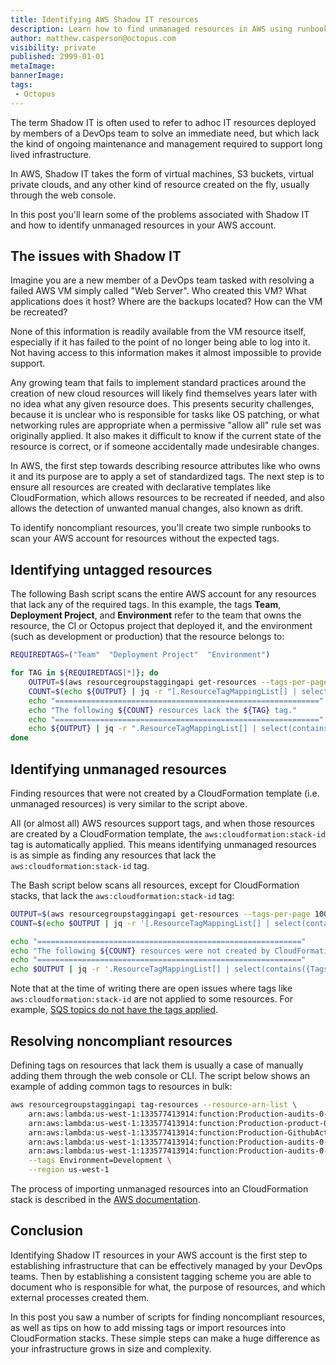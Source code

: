 ```yaml
---
title: Identifying AWS Shadow IT resources
description: Learn how to find unmanaged resources in AWS using runbooks
author: matthew.casperson@octopus.com
visibility: private
published: 2999-01-01
metaImage: 
bannerImage: 
tags:
 - Octopus
---
```


The term Shadow IT is often used to refer to adhoc IT resources deployed by members of a DevOps team to solve an immediate need, but which lack the kind of ongoing maintenance and management required to support long lived infrastructure.

In AWS, Shadow IT takes the form of virtual machines, S3 buckets, virtual private clouds, and any other kind of resource created on the fly, usually through the web console. 

In this post you'll learn some of the problems associated with Shadow IT and how to identify unmanaged resources in your AWS account.

## The issues with Shadow IT

Imagine you are a new member of a DevOps team tasked with resolving a failed AWS VM simply called "Web Server". Who created this VM? What applications does it host? Where are the backups located? How can the VM be recreated? 

None of this information is readily available from the VM resource itself, especially if it has failed to the point of no longer being able to log into it. Not having access to this information makes it almost impossible to provide support.

Any growing team that fails to implement standard practices around the creation of new cloud resources will likely find themselves years later with no idea what any given resource does. This presents security challenges, because it is unclear who is responsible for tasks like OS patching, or what networking rules are appropriate when a permissive "allow all" rule set was originally applied. It also makes it difficult to know if the current state of the resource is correct, or if someone accidentally made undesirable changes.

In AWS, the first step towards describing resource attributes like who owns it and its purpose are to apply a set of standardized tags. The next step is to ensure all resources are created with declarative templates like CloudFormation, which allows resources to be recreated if needed, and also allows the detection of unwanted manual changes, also known as drift.

To identify noncompliant resources, you'll create two simple runbooks to scan your AWS account for resources without the expected tags.

## Identifying untagged resources

The following Bash script scans the entire AWS account for any resources that lack any of the required tags. In this example, the tags **Team**, **Deployment Project**, and **Environment** refer to the team that owns the resource, the CI or Octopus project that deployed it, and the environment (such as development or production) that the resource belongs to:

```bash
REQUIREDTAGS=("Team"  "Deployment Project"  "Environment")

for TAG in ${REQUIREDTAGS[*]}; do
	OUTPUT=$(aws resourcegroupstaggingapi get-resources --tags-per-page 100)
    COUNT=$(echo ${OUTPUT} | jq -r "[.ResourceTagMappingList[] | select(contains({Tags: [{Key: \"${TAG}\"} ]}) | not)] | length")
    echo "==========================================================="
    echo "The following ${COUNT} resources lack the ${TAG} tag."
    echo "==========================================================="
	echo ${OUTPUT} | jq -r ".ResourceTagMappingList[] | select(contains({Tags: [{Key: \"${TAG}\"} ]}) | not) | .ResourceARN"
done
```

## Identifying unmanaged resources

Finding resources that were not created by a CloudFormation template (i.e. unmanaged resources) is very similar to the script above.

All (or almost all) AWS resources support tags, and when those resources are created by a CloudFormation template, the `aws:cloudformation:stack-id` tag is automatically applied. This means identifying unmanaged resources is as simple as finding any resources that lack the `aws:cloudformation:stack-id` tag.

The Bash script below scans all resources, except for CloudFormation stacks, that lack the `aws:cloudformation:stack-id` tag:

```bash
OUTPUT=$(aws resourcegroupstaggingapi get-resources --tags-per-page 100)
COUNT=$(echo $OUTPUT | jq -r '[.ResourceTagMappingList[] | select(contains({Tags: [{Key: "aws:cloudformation:stack-id"} ]}) | not) | select(.ResourceARN | test("arn:aws:cloudformation:[a-z]+-[a-z]+-[0-9]+:[0-9]+:stack/.*") | not)] | length')

echo "==========================================================="
echo "The following ${COUNT} resources were not created by CloudFormation"
echo "==========================================================="
echo $OUTPUT | jq -r '.ResourceTagMappingList[] | select(contains({Tags: [{Key: "aws:cloudformation:stack-id"} ]}) | not) | select(.ResourceARN | test("arn:aws:cloudformation:[a-z]+-[a-z]+-[0-9]+:[0-9]+:stack/.*") | not) | .ResourceARN'
```

Note that at the time of writing there are open issues where tags like `aws:cloudformation:stack-id` are not applied to some resources. For example, [SQS topics do not have the tags applied](https://github.com/aws-cloudformation/cloudformation-coverage-roadmap/issues/652).

## Resolving noncompliant resources

Defining tags on resources that lack them is usually a case of manually adding them through the web console or CLI. The script below shows an example of adding common tags to resources in bulk:

```bash
aws resourcegroupstaggingapi tag-resources --resource-arn-list \
    arn:aws:lambda:us-west-1:133577413914:function:Production-audits-0-SQS \
    arn:aws:lambda:us-west-1:133577413914:function:Production-product-0-InitDB \
    arn:aws:lambda:us-west-1:133577413914:function:Production-GithubActionWorkflowBuilderGithubOAuthCodeProxy \
    arn:aws:lambda:us-west-1:133577413914:function:Production-audits-0-Web \
    arn:aws:lambda:us-west-1:133577413914:function:Production-audits-0-InitDB \
    --tags Environment=Development \
    --region us-west-1
```

The process of importing unmanaged resources into an CloudFormation stack is described in the [AWS documentation](https://docs.aws.amazon.com/AWSCloudFormation/latest/UserGuide/resource-import-existing-stack.html).

## Conclusion

Identifying Shadow IT resources in your AWS account is the first step to establishing infrastructure that can be effectively managed by your DevOps teams. Then by establishing a consistent tagging scheme you are able to document who is responsible for what, the purpose of resources, and which external processes created them.

In this post you saw a number of scripts for finding noncompliant resources, as well as tips on how to add missing tags or import resources into CloudFormation stacks. These simple steps can make a huge difference as your infrastructure grows in size and complexity.